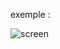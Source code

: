 exemple : 

![screen](https://github.com/fk-crafter/html-css-js-header-navigation/assets/127132293/51589524-8578-40b7-9365-d3c0055fdb4b)
